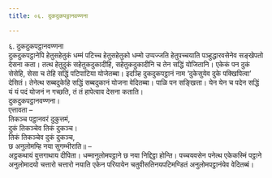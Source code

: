 ```yaml
---
title: ०६. दुकदुकपट्ठानवण्णना

---
```

६. दुकदुकपट्ठानवण्णना  
दुकदुकपट्ठानेपि हेतुसहेतुकं धम्मं पटिच्‍च हेतुसहेतुको धम्मो उप्पज्‍जति हेतुपच्‍चयाति पञ्हुद्धारवसेनेव सङ्खेपतो देसना कता। तत्थ हेतुदुकं सहेतुकदुकादीहि, सहेतुकदुकादीनि च तेन सद्धिं योजितानि। एकेकं पन दुकं सेसेहि, सेसा च तेहि सद्धिं पटिपाटिया योजेतब्बा। इदञ्हि दुकदुकपट्ठानं नाम ‘दुकेसुयेव दुके पक्खिपित्वा’ देसितं। तेनेत्थ सब्बदुकेहि सद्धिं सब्बदुकानं योजना वेदितब्बा। पाळि पन सङ्खित्ता। येन येन च पदेन सद्धिं यं यं पदं योजनं न गच्छति, तं तं हापेत्वाव देसना कताति।  
दुकदुकपट्ठानवण्णना।  
एत्तावता –  
तिकञ्‍च पट्ठानवरं दुकुत्तमं,  
दुकं तिकञ्‍चेव तिकं दुकञ्‍च।  
तिकं तिकञ्‍चेव दुकं दुकञ्‍च,  
छ अनुलोमम्हि नया सुगम्भीराति॥ –  
अट्ठकथायं वुत्तगाथाय दीपिता। धम्मानुलोमपट्ठाने छ नया निद्दिट्ठा होन्ति। पच्‍चयवसेन पनेत्थ एकेकस्मिं पट्ठाने अनुलोमादयो चत्तारो चत्तारो नयाति एकेन परियायेन चतुवीसतिनयपटिमण्डितं अनुलोमपट्ठानंयेव वेदितब्बं।  